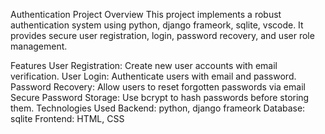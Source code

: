 Authentication Project
Overview
This project implements a robust authentication system using python, django frameork, sqlite, vscode. It provides secure user registration, login, password recovery, and user role management.

Features
User Registration: Create new user accounts with email verification.
User Login: Authenticate users with email and password.
Password Recovery: Allow users to reset forgotten passwords via email
Secure Password Storage: Use bcrypt to hash passwords before storing them.
Technologies Used
Backend: python, django frameork
Database: sqlite
Frontend: HTML, CSS
